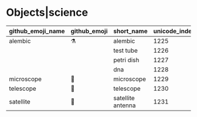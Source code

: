 # Objects|science

|github_emoji_name|github_emoji|short_name|unicode_index|
|---|---|---|---|
|alembic|:alembic:|alembic|1225|
|||test tube|1226|
|||petri dish|1227|
|||dna|1228|
|microscope|:microscope:|microscope|1229|
|telescope|:telescope:|telescope|1230|
|satellite|:satellite:|satellite antenna|1231|
